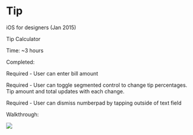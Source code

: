 # Tip
iOS for designers (Jan 2015)

Tip Calculator

Time: ~3 hours

Completed:

  Required - User can enter bill amount
  
  Required - User can toggle segmented control to change tip percentages.  Tip amount and total updates with each change.
  
  Required - User can dismiss numberpad by tapping outside of text field
  
Walkthrough:


  ![](https://raw.github.com/ginahou/Tip-attempt1/master/TipGIF.gif)
